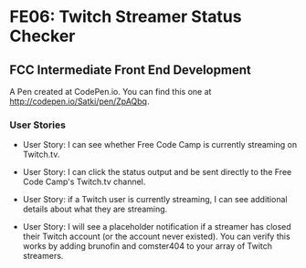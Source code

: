 # FE06: Twitch Streamer Status Checker

## FCC Intermediate Front End Development 

A Pen created at CodePen.io. You can find this one at http://codepen.io/Satki/pen/ZpAQbq.

### User Stories


- User Story: I can see whether Free Code Camp is currently streaming on Twitch.tv.

- User Story: I can click the status output and be sent directly to the Free Code Camp's Twitch.tv channel.

- User Story: if a Twitch user is currently streaming, I can see additional details about what they are streaming.

- User Story: I will see a placeholder notification if a streamer has closed their Twitch account (or the account never existed). You can verify this works by adding brunofin and comster404 to your array of Twitch streamers.
